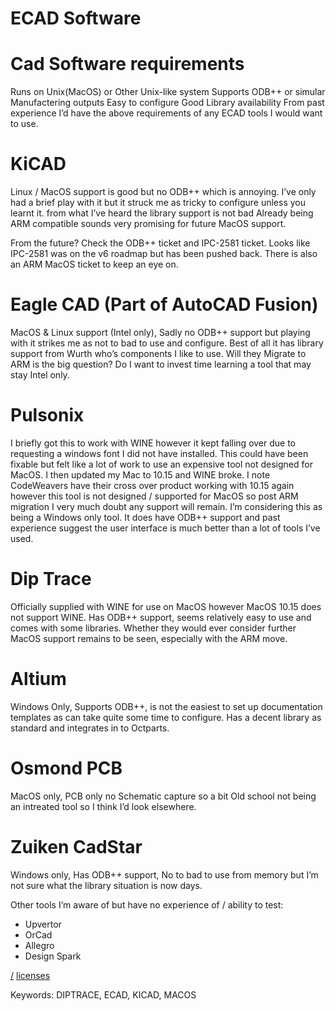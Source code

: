 ECAD Software
=============

# Cad Software requirements

Runs on Unix(MacOS) or Other Unix-like system
Supports ODB++ or simular Manufactering outputs
Easy to configure
Good Library availability
From past experience I’d have the above requirements of any ECAD tools I would want to use.

# KiCAD

Linux / MacOS support is good but no ODB++ which is annoying. I’ve only had a brief play with it but it struck me as tricky to configure unless you learnt it. from what I’ve heard the library support is not bad Already being ARM compatible sounds very promising for future MacOS support.

From the future? Check the ODB++ ticket and IPC-2581 ticket. Looks like IPC-2581 was on the v6 roadmap but has been pushed back. There is also an ARM MacOS ticket to keep an eye on.

# Eagle CAD (Part of AutoCAD Fusion)

MacOS & Linux support (Intel only), Sadly no ODB++ support but playing with it strikes me as not to bad to use and configure. Best of all it has library support from Wurth who’s components I like to use. Will they Migrate to ARM is the big question? Do I want to invest time learning a tool that may stay Intel only.

# Pulsonix

I briefly got this to work with WINE however it kept falling over due to requesting a windows font I did not have installed. This could have been fixable but felt like a lot of work to use an expensive tool not designed for MacOS. I then updated my Mac to 10.15 and WINE broke. I note CodeWeavers have their cross over product working with 10.15 again however this tool is not designed / supported for MacOS so post ARM migration I very much doubt any support will remain. I’m considering this as being a Windows only tool. It does have ODB++ support and past experience suggest the user interface is much better than a lot of tools I’ve used.

# Dip Trace

Officially supplied with WINE for use on MacOS however MacOS 10.15 does not support WINE. Has ODB++ support, seems relatively easy to use and comes with some libraries. Whether they would ever consider further MacOS support remains to be seen, especially with the ARM move.

# Altium

Windows Only, Supports ODB++, is not the easiest to set up documentation templates as can take quite some time to configure. Has a decent library as standard and integrates in to Octparts.

# Osmond PCB

MacOS only, PCB only no Schematic capture so a bit Old school not being an intreated tool so I think I’d look elsewhere.

# Zuiken CadStar

Windows only, Has ODB++ support, No to bad to use from memory but I’m not sure what the library situation is now days.

Other tools I’m aware of but have no experience of / ability to test:

* Upvertor
* OrCad
* Allegro
* Design Spark

[/](/)
[licenses](/licenses)

Keywords: DIPTRACE, ECAD, KICAD, MACOS